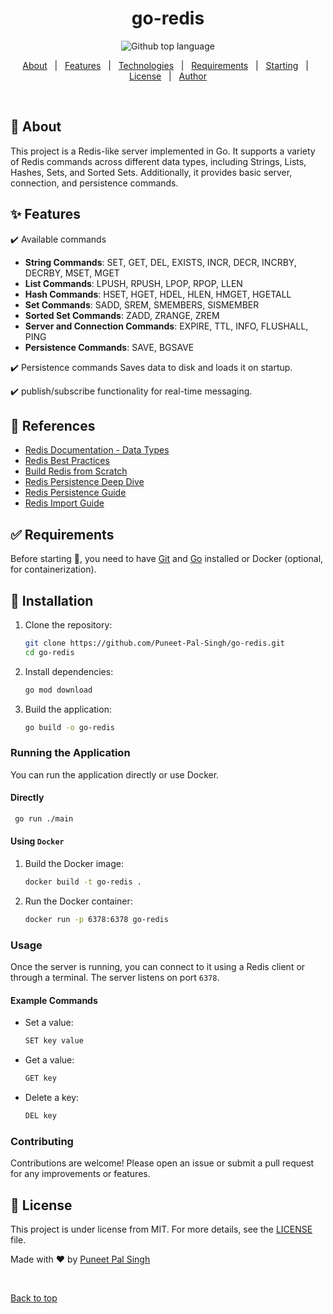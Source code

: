 <h1 align="center">go-redis</h1>

<p align="center">
  <img alt="Github top language" src="https://img.shields.io/github/languages/top/Puneet-Pal-Singh/go-redis?color=56BEB8">
</p>

<p align="center">
  <a href="#dart-about">About</a> &#xa0; | &#xa0; 
  <a href="#sparkles-features">Features</a> &#xa0; | &#xa0;
  <a href="#rocket-technologies">Technologies</a> &#xa0; | &#xa0;
  <a href="#white_check_mark-requirements">Requirements</a> &#xa0; | &#xa0;
  <a href="#checkered_flag-starting">Starting</a> &#xa0; | &#xa0;
  <a href="#memo-license">License</a> &#xa0; | &#xa0;
  <a href="https://github.com/Puneet-Pal-Singh" target="_blank">Author</a>
</p>

<br>

## :dart: About ##

This project is a Redis-like server implemented in Go. It supports a variety of Redis commands across different data types, including Strings, Lists, Hashes, Sets, and Sorted Sets. Additionally, it provides basic server, connection, and persistence commands.


## :sparkles: Features ##

:heavy_check_mark: Available commands

- **String Commands**: SET, GET, DEL, EXISTS, INCR, DECR, INCRBY, DECRBY, MSET, MGET
- **List Commands**: LPUSH, RPUSH, LPOP, RPOP, LLEN
- **Hash Commands**: HSET, HGET, HDEL, HLEN, HMGET, HGETALL
- **Set Commands**: SADD, SREM, SMEMBERS, SISMEMBER
- **Sorted Set Commands**: ZADD, ZRANGE, ZREM
- **Server and Connection Commands**: EXPIRE, TTL, INFO, FLUSHALL, PING
- **Persistence Commands**: SAVE, BGSAVE

:heavy_check_mark: Persistence commands Saves data to disk and loads it on startup.

:heavy_check_mark: publish/subscribe functionality for real-time messaging.


## :rocket: References ##


- [Redis Documentation - Data Types](https://redis.io/docs/latest/develop/data-types/)
- [Redis Best Practices](https://www.dragonflydb.io/guides/redis-best-practices)
- [Build Redis from Scratch](https://www.build-redis-from-scratch.dev/en/introduction)
- [Redis Persistence Deep Dive](https://www.memurai.com/blog/redis-persistence-deep-dive)
- [Redis Persistence Guide](https://redis.io/docs/latest/operate/oss_and_stack/management/persistence/)
- [Redis Import Guide](https://redis.io/learn/guides/import)


## :white_check_mark: Requirements ##

Before starting :checkered_flag:, you need to have [Git](https://git-scm.com) and [Go](https://go.dev/) installed or Docker (optional, for containerization).

## :checkered_flag: Installation ##


1. Clone the repository:

   ```bash
   git clone https://github.com/Puneet-Pal-Singh/go-redis.git
   cd go-redis
   ```

2. Install dependencies:

   ```bash
   go mod download
   ```

3. Build the application:

   ```bash
   go build -o go-redis
   ```

### Running the Application

You can run the application directly or use Docker.

#### Directly

  ```bash
   go run ./main
  ```

#### Using `Docker`

1. Build the Docker image:

   ```bash
   docker build -t go-redis .
   ```

2. Run the Docker container:

   ```bash
   docker run -p 6378:6378 go-redis
   ```

### Usage

Once the server is running, you can connect to it using a Redis client or through a terminal. The server listens on port `6378`.

#### Example Commands

- Set a value:

  ```bash
  SET key value
  ```

- Get a value:

  ```bash
  GET key
  ```

- Delete a key:

  ```bash
  DEL key
  ```
### Contributing

Contributions are welcome! Please open an issue or submit a pull request for any improvements or features.

## :memo: License ##

This project is under license from MIT. For more details, see the [LICENSE](LICENSE.md) file.


Made with :heart: by <a href="https://github.com/Puneet-Pal-Singh" target="_blank">Puneet Pal Singh</a>

&#xa0;

<a href="#top">Back to top</a>

